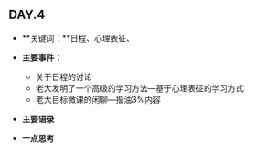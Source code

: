 ## DAY.4
 + **关键词：**日程、心理表征、
 + **主要事件：**
    + 关于日程的讨论
    + 老大发明了一个高级的学习方法—基于心理表征的学习方式
    + 老大目标微课的闲聊—揩油3%内容
 + **主要语录**

 + **一点思考**